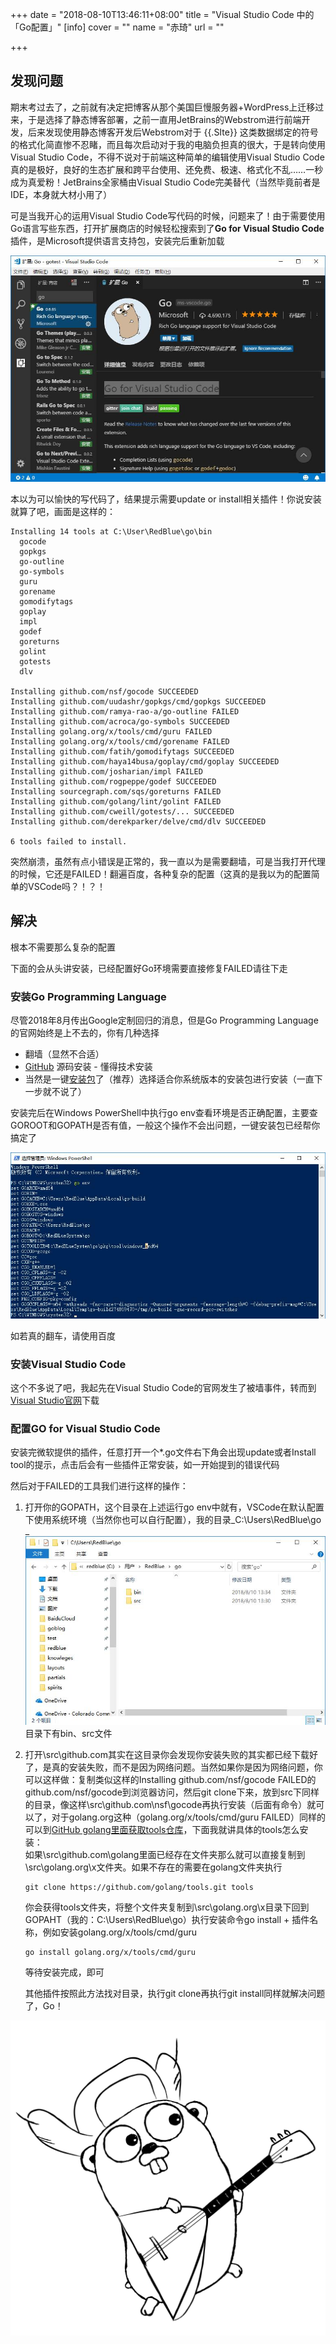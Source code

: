 +++
date = "2018-08-10T13:46:11+08:00"
title = "Visual Studio Code 中的「Go配置」"
[info]
cover = ""
name = "赤琦"
url = ""

+++
## 发现问题

期末考过去了，之前就有决定把博客从那个美国巨慢服务器+WordPress上迁移过来，于是选择了静态博客部署，之前一直用JetBrains的Webstrom进行前端开发，后来发现使用静态博客开发后Webstrom对于 {{.SIte}} 这类数据绑定的符号的格式化简直惨不忍睹，而且每次启动对于我的电脑负担真的很大，于是转向使用Visual Studio Code，不得不说对于前端这种简单的编辑使用Visual Studio Code真的是极好，良好的生态扩展和跨平台使用、还免费、极速、格式化不乱……一秒成为真爱粉！JetBrains全家桶由Visual Studio Code完美替代（当然毕竟前者是IDE，本身就大材小用了）

可是当我开心的运用Visual Studio Code写代码的时候，问题来了！由于需要使用Go语言写些东西，打开扩展商店的时候轻松搜索到了**Go for Visual Studio Code**插件，是Microsoft提供语言支持包，安装完后重新加载

![](/img/go-0.jpg)

本以为可以愉快的写代码了，结果提示需要update or install相关插件！你说安装就算了吧，画面是这样的：

    Installing 14 tools at C:\User\RedBlue\go\bin
      gocode
      gopkgs
      go-outline
      go-symbols
      guru
      gorename
      gomodifytags
      goplay
      impl
      godef
      goreturns
      golint
      gotests
      dlv
    
    Installing github.com/nsf/gocode SUCCEEDED
    Installing github.com/uudashr/gopkgs/cmd/gopkgs SUCCEEDED
    Installing github.com/ramya-rao-a/go-outline FAILED
    Installing github.com/acroca/go-symbols SUCCEEDED
    Installing golang.org/x/tools/cmd/guru FAILED
    Installing golang.org/x/tools/cmd/gorename FAILED
    Installing github.com/fatih/gomodifytags SUCCEEDED
    Installing github.com/haya14busa/goplay/cmd/goplay SUCCEEDED
    Installing github.com/josharian/impl FAILED
    Installing github.com/rogpeppe/godef SUCCEEDED
    Installing sourcegraph.com/sqs/goreturns FAILED
    Installing github.com/golang/lint/golint FAILED
    Installing github.com/cweill/gotests/... SUCCEEDED
    Installing github.com/derekparker/delve/cmd/dlv SUCCEEDED
    
    6 tools failed to install.

突然崩溃，虽然有点小错误是正常的，我一直以为是需要翻墙，可是当我打开代理的时候，它还是FAILED！翻遍百度，各种复杂的配置（这真的是我以为的配置简单的VSCode吗？！？！

## 解决

根本不需要那么复杂的配置

下面的会从头讲安装，已经配置好Go环境需要直接修复FAILED请往下走

### 安装Go Programming Language

尽管2018年8月传出Google定制回归的消息，但是Go Programming Language的官网始终是上不去的，你有几种选择

* 翻墙（显然不合适）
* [GitHub](https://github.com/golang/go) 源码安装 - 懂得技术安装
* 当然是一键[安装包](https://studygolang.com/dl)了（推荐）选择适合你系统版本的安装包进行安装（一直下一步就不说了）

安装完后在Windows PowerShell中执行go env查看环境是否正确配置，主要查GOROOT和GOPATH是否有值，一般这个操作不会出问题，一键安装包已经帮你搞定了

![](/img/go-1.jpg)

如若真的翻车，请使用百度

### 安装Visual Studio Code

这个不多说了吧，我起先在Visual Studio Code的官网发生了被墙事件，转而到[Visual Studio官网](https://visualstudio.microsoft.com)下载

### 配置GO for Visual Studio Code

安装完微软提供的插件，任意打开一个\*.go文件右下角会出现update或者Install tool的提示，点击后会有一些插件正常安装，如一开始提到的错误代码

然后对于FAILED的工具我们进行这样的操作：

1. 打开你的GOPATH，这个目录在上述运行go env中就有，VSCode在默认配置下使用系统环境（当然你也可以自行配置），我的目录_C:\\Users\\RedBlue\\go  
   _![](/img/go-2.jpg)  
   目录下有bin、src文件
2. 打开\\src\\github.com其实在这目录你会发现你安装失败的其实都已经下载好了，是真的安装失败，而不是因为网络问题。当然如果你是因为网络问题，你可以这样做：复制类似这样的Installing github.com/nsf/gocode FAILED的github.com/nsf/gocode到浏览器访问，然后git clone下来，放到src下同样的目录，像这样\\src\\github.com\\nsf\\gocode再执行安装（后面有命令）就可以了，对于golang.org这种（golang.org/x/tools/cmd/guru FAILED）同样的可以到[GitHub golang里面获取tools仓库](https://github.com/golang/tools)，下面我就讲具体的tools怎么安装：  
   如果\\src\\github.com\\golang里面已经存在文件夹那么就可以直接复制到\\src\\golang.org\\x文件夹。如果不存在的需要在golang文件夹执行

       git clone https://github.com/golang/tools.git tools

   你会获得tools文件夹，将整个文件夹复制到\\src\\golang.org\\x目录下回到GOPAHT（我的：C:\\Users\\RedBlue\\go）执行安装命令go install + 插件名称，例如安装golang.org/x/tools/cmd/guru

       go install golang.org/x/tools/cmd/guru

   等待安装完成，即可

   其他插件按照此方法找对目录，执行git clone再执行git install同样就解决问题了，Go！

![](/img/Gopher-ru.png)